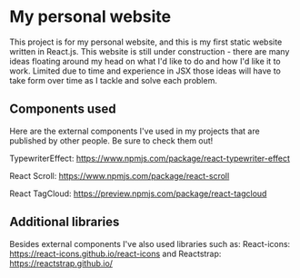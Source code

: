# My personal website

This project is for my personal website, and this is my first static website written in React.js. This website is still under construction - there are 
many ideas floating around my head on what I'd like to do and how I'd like it to work. Limited due to time and experience in JSX those ideas will have to
take form over time as I tackle and solve each problem.

## Components used
Here are the external components I've used in my projects that are published by other people. Be sure to check them out!

TypewriterEffect: https://www.npmjs.com/package/react-typewriter-effect

React Scroll: https://www.npmjs.com/package/react-scroll

React TagCloud: https://preview.npmjs.com/package/react-tagcloud

## Additional libraries

Besides external components I've also used libraries such as:
React-icons: https://react-icons.github.io/react-icons 
and Reactstrap: https://reactstrap.github.io/
